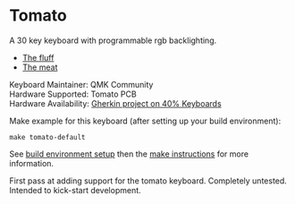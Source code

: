 Tomato
===

A 30 key keyboard with programmable rgb backlighting.

* [The fluff](http://www.40percent.club/2017/07/tomato-in-gherkin.html)
* [The meat](https://github.com/di0ib/Misc/tree/master/tomato)

Keyboard Maintainer: QMK Community  
Hardware Supported: Tomato PCB  
Hardware Availability: [Gherkin project on 40% Keyboards](http://www.40percent.club/2017/07/tomato-in-gherkin.html)

Make example for this keyboard (after setting up your build environment):

    make tomato-default

See [build environment setup](https://docs.qmk.fm/build_environment_setup.html) then the [make instructions](https://docs.qmk.fm/make_instructions.html) for more information.

First pass at adding support for the tomato keyboard. Completely
untested. Intended to kick-start development.
